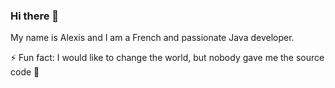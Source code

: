 ### Hi there 👋

My name is Alexis and I am a French and passionate Java developer.

⚡ Fun fact: I would like to change the world, but nobody gave me the source code 🤔
